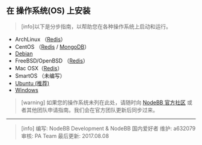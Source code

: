 ## 在 操作系统(OS) 上安装
>[info]以下是分步指南，以帮助您在各种操作系统上启动和运行。
* ArchLinux （[Redis](https://www.kancloud.cn/a632079/nodebb-cn/372548)）
* CentOS （[Redis](https://www.kancloud.cn/a632079/nodebb-cn/372107) / [MongoDB](https://www.kancloud.cn/a632079/nodebb-cn/372108)）
* [Debian](https://www.kancloud.cn/a632079/nodebb-cn/372106)
* FreeBSD/OpenBSD （[Redis](https://www.kancloud.cn/a632079/nodebb-cn/372548)）
* Mac OSX（[Redis](https://www.kancloud.cn/a632079/nodebb-cn/372550)）
* SmartOS （未编写）
* [Ubuntu (推荐)](https://www.kancloud.cn/a632079/nodebb-cn/372106)
* [Windows](https://www.kancloud.cn/a632079/nodebb-cn/372997)


>[warning] 如果您的操作系统未列在此处，请随时向 [NodeBB 官方社区](https://community.nodebb.org/) 或者其他团队申请指南。我们会在官方团队更新后同步过来。

---------------------
>[info] 编写: NodeBB Development & NodeBB 国内爱好者
维护: a632079
审核: PA Team
最后更新: 2017.08.08